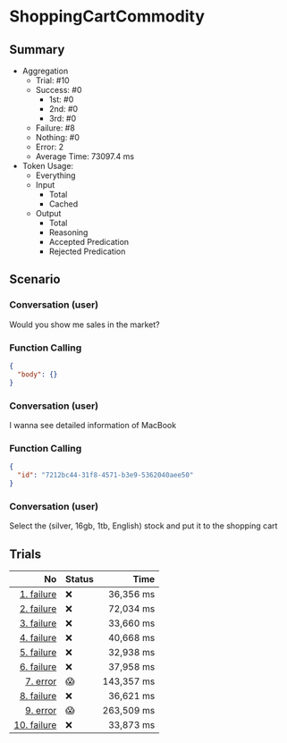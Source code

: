 # ShoppingCartCommodity
## Summary
  - Aggregation
    - Trial: #10
    - Success: #0
      - 1st: #0
      - 2nd: #0
      - 3rd: #0
    - Failure: #8
    - Nothing: #0
    - Error: 2
    - Average Time: 73097.4 ms
  - Token Usage:
    - Everything
    - Input
      - Total
      - Cached
    - Output
      - Total
      - Reasoning
      - Accepted Predication
      - Rejected Predication

## Scenario
### Conversation (user)
Would you show me sales in the market?

### Function Calling
```json
{
  "body": {}
}
```

### Conversation (user)
I wanna see detailed information of MacBook

### Function Calling
```json
{
  "id": "7212bc44-31f8-4571-b3e9-5362040aee50"
}
```

### Conversation (user)
Select the (silver, 16gb, 1tb, English) stock and put it to the shopping cart

## Trials
No | Status | Time
---:|:-------|------:
[1. failure](./trials/1.failure.json) | ❌ | 36,356 ms
[2. failure](./trials/2.failure.json) | ❌ | 72,034 ms
[3. failure](./trials/3.failure.json) | ❌ | 33,660 ms
[4. failure](./trials/4.failure.json) | ❌ | 40,668 ms
[5. failure](./trials/5.failure.json) | ❌ | 32,938 ms
[6. failure](./trials/6.failure.json) | ❌ | 37,958 ms
[7. error](./trials/7.error.json) | 😱 | 143,357 ms
[8. failure](./trials/8.failure.json) | ❌ | 36,621 ms
[9. error](./trials/9.error.json) | 😱 | 263,509 ms
[10. failure](./trials/10.failure.json) | ❌ | 33,873 ms